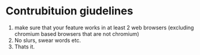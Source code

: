 # Contrubituion giudelines

1. make sure that your feature works in at least 2 web browsers (excluding chromium based browsers that are not chromium)
2. No slurs, swear words etc.
3. Thats it.
